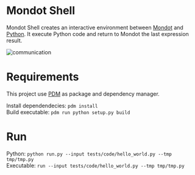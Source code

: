# Mondot Shell
Mondot Shell creates an interactive environment between [Mondot](https://github.com/thiagola92/Mondot) and [Python](https://www.python.org/). It execute Python code and return to Mondot the last expression result.

![communication](https://user-images.githubusercontent.com/9352894/135046656-69973ac1-bf75-47ce-ac46-7d7e62168c18.png)

# Requirements
This project use [PDM](https://github.com/pdm-project/pdm) as package and dependency manager.  

Install dependendecies: `pdm install`  
Build executable: `pdm run python setup.py build`  

# Run
Python: `python run.py --input tests/code/hello_world.py --tmp tmp/tmp.py`  
Executable: `run --input tests/code/hello_world.py --tmp tmp/tmp.py`  